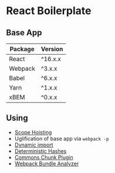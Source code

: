 # React Boilerplate

## Base App

| Package       |Version|
| ------------- |-------|
| React         |^16.x.x|
| Webpack       |^3.x.x |
| Babel         |^6.x.x |
| Yarn          |^1.x.x |
| xBEM          |^0.x.x |

## Using

* [Scope Hoisting](https://github.com/dangodev/webpack-optimize-sample-project/tree/master/1-scope-hoisting)
* Uglification of base app via `webpack -p`
* [Dynamic import](https://github.com/dangodev/webpack-optimize-sample-project/tree/master/3-dynamic-import)
* [Deterministic Hashes](https://github.com/dangodev/webpack-optimize-sample-project/tree/master/4-deterministic-hashes)
* [Commons Chunk Plugin](https://github.com/dangodev/webpack-optimize-sample-project/tree/master/5-commons-chunk)
* [Webpack Bundle Analyzer](https://github.com/dangodev/webpack-optimize-sample-project/tree/master/7-webpack-bundle-analyzer)
#
